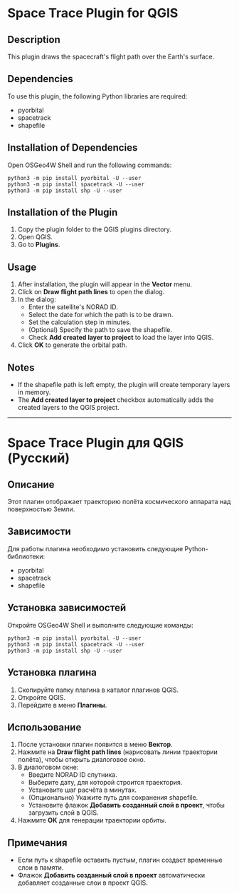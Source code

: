 # Space Trace Plugin for QGIS

## Description
This plugin draws the spacecraft's flight path over the Earth's surface.

## Dependencies
To use this plugin, the following Python libraries are required:
- pyorbital
- spacetrack
- shapefile

## Installation of Dependencies
Open OSGeo4W Shell and run the following commands:

```
python3 -m pip install pyorbital -U --user
python3 -m pip install spacetrack -U --user
python3 -m pip install shp -U --user
```

## Installation of the Plugin
1. Copy the plugin folder to the QGIS plugins directory.
2. Open QGIS.
3. Go to **Plugins**.

## Usage
1. After installation, the plugin will appear in the **Vector** menu.
2. Click on **Draw flight path lines** to open the dialog.
3. In the dialog:
   - Enter the satellite's NORAD ID.
   - Select the date for which the path is to be drawn.
   - Set the calculation step in minutes.
   - (Optional) Specify the path to save the shapefile.
   - Check **Add created layer to project** to load the layer into QGIS.
4. Click **OK** to generate the orbital path.

## Notes
- If the shapefile path is left empty, the plugin will create temporary layers in memory.
- The **Add created layer to project** checkbox automatically adds the created layers to the QGIS project.

---

# Space Trace Plugin для QGIS (Русский)

## Описание
Этот плагин отображает траекторию полёта космического аппарата над поверхностью Земли.

## Зависимости
Для работы плагина необходимо установить следующие Python-библиотеки:
- pyorbital
- spacetrack
- shapefile

## Установка зависимостей
Откройте OSGeo4W Shell и выполните следующие команды:

```
python3 -m pip install pyorbital -U --user
python3 -m pip install spacetrack -U --user
python3 -m pip install shp -U --user
```

## Установка плагина
1. Скопируйте папку плагина в каталог плагинов QGIS.
2. Откройте QGIS.
3. Перейдите в меню **Плагины**.

## Использование
1. После установки плагин появится в меню **Вектор**.
2. Нажмите на **Draw flight path lines** (нарисовать линии траектории полёта), чтобы открыть диалоговое окно.
3. В диалоговом окне:
   - Введите NORAD ID спутника.
   - Выберите дату, для которой строится траектория.
   - Установите шаг расчёта в минутах.
   - (Опционально) Укажите путь для сохранения shapefile.
   - Установите флажок **Добавить созданный слой в проект**, чтобы загрузить слой в QGIS.
4. Нажмите **OK** для генерации траектории орбиты.

## Примечания
- Если путь к shapefile оставить пустым, плагин создаст временные слои в памяти.
- Флажок **Добавить созданный слой в проект** автоматически добавляет созданные слои в проект QGIS.
